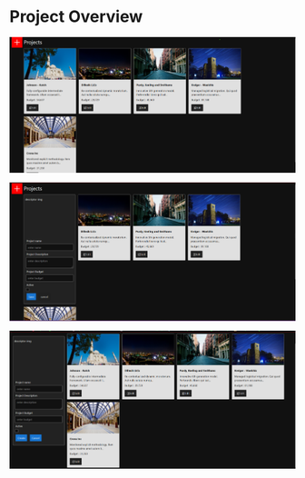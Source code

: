 # Project Overview

![1729686275584](images/README/1729686275584.png)

![1729686319088](images/README/1729686319088.png)

![1729686370293](images/README/1729686370293.png)
